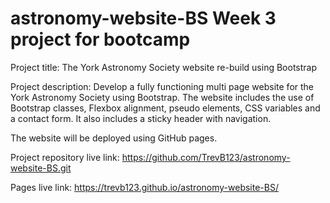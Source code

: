 # astronomy-website-BS Week 3 project for bootcamp

Project title:
The York Astronomy Society website re-build using Bootstrap

Project description:
Develop a fully functioning multi page website for the York Astronomy Society using Bootstrap. The website includes the use of Bootstrap classes, Flexbox alignment, pseudo elements, CSS variables and a contact form. It also includes a sticky header with navigation.

The website will be deployed using GitHub pages.

Project repository live link: https://github.com/TrevB123/astronomy-website-BS.git

Pages live link: https://trevb123.github.io/astronomy-website-BS/
